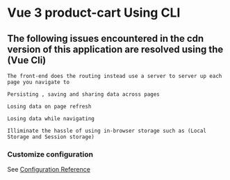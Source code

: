 # Vue 3 product-cart Using  CLI

## The following issues encountered in the cdn version of this application are resolved using the (Vue Cli)
```
The front-end does the routing instead use a server to server up each page you navigate to
```
```
Persisting , saving and sharing data across pages
```
```
Losing data on page refresh
```
```
Losing data while navigating 
```
```
Illiminate the hassle of using in-browser storage such as (Local Storage and Session storage)
```
### Customize configuration
See [Configuration Reference](https://cli.vuejs.org/config/)
